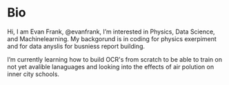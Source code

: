 # Bio

Hi, I am Evan Frank, @evanfrank, I’m interested in Physics, Data Science, and Machinelearning. My backgorund is in coding for physics exerpiment and for data anyslis for busniess report building. 

I’m currently learning how to build OCR's from scratch to be able to train on not yet avalible lanaguages and looking into the effects of air polution on inner city schools. 

<!---
evanfrank/evanfrank is a ✨ special ✨ repository because its `README.md` (this file) appears on your GitHub profile.
You can click the Preview link to take a look at your changes.
--->
